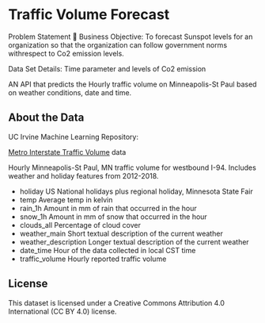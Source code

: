 # Traffic Volume Forecast
Problem Statement 🧠
Business Objective:
To forecast Sunspot levels for an organization so that the organization can follow government norms withrespect to Co2 emission levels.

Data Set Details:
Time parameter and levels of Co2 emission

AN API that predicts the Hourly traffic volume on Minneapolis-St Paul based on weather conditions, date and time.

## About the Data 
UC Irvine Machine Learning Repository:

[Metro Interstate Traffic Volume](https://archive.ics.uci.edu/dataset/492/metro+interstate+traffic+volume) data 


Hourly Minneapolis-St Paul, MN traffic volume for westbound I-94. Includes weather and holiday features from 2012-2018.

- holiday                US National holidays plus regional holiday, Minnesota State Fair
- temp                   Average temp in kelvin
- rain_1h                Amount in mm of rain that occurred in the hour
- snow_1h                Amount in mm of snow that occurred in the hour
- clouds_all             Percentage of cloud cover
- weather_main           Short textual description of the current weather
- weather_description    Longer textual description of the current weather
- date_time              Hour of the data collected in local CST time
- traffic_volume         Hourly reported traffic volume


## License
This dataset is licensed under a Creative Commons Attribution 4.0 International (CC BY 4.0) license.